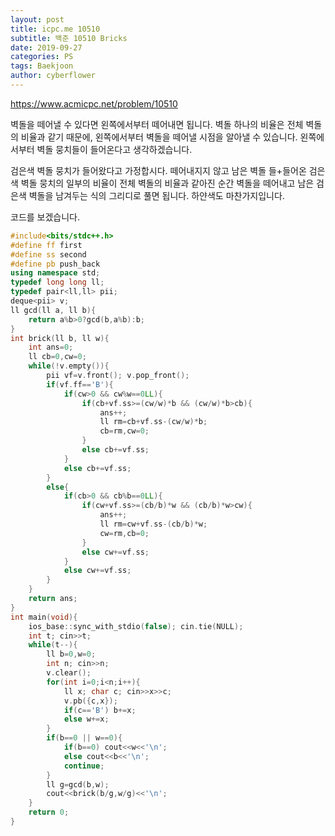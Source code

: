 ```yaml
---
layout: post
title: icpc.me 10510
subtitle: 백준 10510 Bricks
date: 2019-09-27
categories: PS
tags: Baekjoon
author: cyberflower
---
```


<https://www.acmicpc.net/problem/10510>

벽돌을 떼어낼 수 있다면 왼쪽에서부터 떼어내면 됩니다. 벽돌 하나의 비율은 전체 벽돌의 비율과 같기 때문에, 왼쪽에서부터 벽돌을 떼어낼 시점을 알아낼 수 있습니다. 왼쪽에서부터 벽돌 뭉치들이 들어온다고 생각하겠습니다.

검은색 벽돌 뭉치가 들어왔다고 가정합시다. 떼어내지지 않고 남은 벽돌 들+들어온 검은색 벽돌 뭉치의 일부의 비율이 전체 벽돌의 비율과 같아진 순간 벽돌을 떼어내고 남은 검은색 벽돌을 남겨두는 식의 그리디로 풀면 됩니다. 하얀색도 마찬가지입니다.

코드를 보겠습니다.

```cpp
#include<bits/stdc++.h>
#define ff first
#define ss second
#define pb push_back
using namespace std;
typedef long long ll;
typedef pair<ll,ll> pii;
deque<pii> v;
ll gcd(ll a, ll b){
	return a%b>0?gcd(b,a%b):b;
}
int brick(ll b, ll w){
	int ans=0;
	ll cb=0,cw=0;
	while(!v.empty()){
		pii vf=v.front(); v.pop_front();
		if(vf.ff=='B'){
			if(cw>0 && cw%w==0LL){
				if(cb+vf.ss>=(cw/w)*b && (cw/w)*b>cb){
					ans++;
					ll rm=cb+vf.ss-(cw/w)*b;
					cb=rm,cw=0;
				}
				else cb+=vf.ss;
			}
			else cb+=vf.ss;
		}
		else{
			if(cb>0 && cb%b==0LL){
				if(cw+vf.ss>=(cb/b)*w && (cb/b)*w>cw){
					ans++;
					ll rm=cw+vf.ss-(cb/b)*w;
					cw=rm,cb=0;
				}
				else cw+=vf.ss;
			}
			else cw+=vf.ss;			
		}
	}
	return ans;
}
int main(void){
	ios_base::sync_with_stdio(false); cin.tie(NULL);
	int t; cin>>t;
	while(t--){
		ll b=0,w=0;
		int n; cin>>n;
		v.clear();
		for(int i=0;i<n;i++){
			ll x; char c; cin>>x>>c;
			v.pb({c,x});
			if(c=='B') b+=x;
			else w+=x;
		}
		if(b==0 || w==0){
			if(b==0) cout<<w<<'\n';
			else cout<<b<<'\n';
			continue;
		}
		ll g=gcd(b,w);
		cout<<brick(b/g,w/g)<<'\n';
	}
	return 0;
}
```
